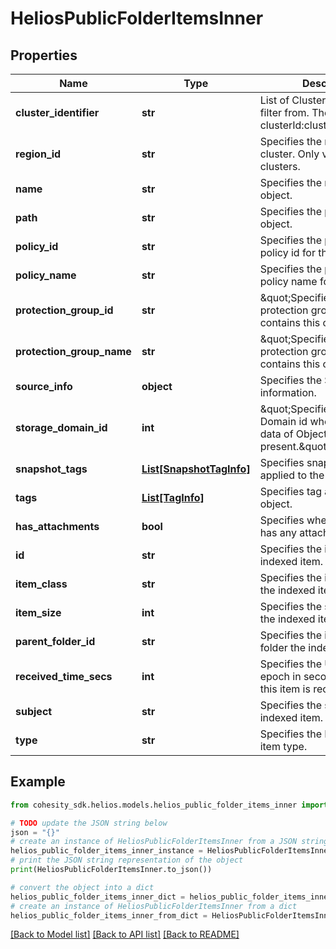 # HeliosPublicFolderItemsInner


## Properties

Name | Type | Description | Notes
------------ | ------------- | ------------- | -------------
**cluster_identifier** | **str** | List of Clusters Identifiers to filter from. The format is clusterId:clusterIncarnationId. | [optional] 
**region_id** | **str** | Specifies the region id of the cluster. Only valid for DMaaS clusters. | [optional] 
**name** | **str** | Specifies the name of the object. | [optional] 
**path** | **str** | Specifies the path of the object. | [optional] 
**policy_id** | **str** | Specifies the protection policy id for this file. | [optional] 
**policy_name** | **str** | Specifies the protection policy name for this file. | [optional] 
**protection_group_id** | **str** | \&quot;Specifies the protection group id which contains this object.\&quot; | [optional] 
**protection_group_name** | **str** | \&quot;Specifies the protection group name which contains this object.\&quot; | [optional] 
**source_info** | **object** | Specifies the Source Object information. | [optional] 
**storage_domain_id** | **int** | \&quot;Specifies the Storage Domain id where the backup data of Object is present.\&quot; | [optional] 
**snapshot_tags** | [**List[SnapshotTagInfo]**](SnapshotTagInfo.md) | Specifies snapshot tags applied to the object. | [optional] 
**tags** | [**List[TagInfo]**](TagInfo.md) | Specifies tag applied to the object. | [optional] 
**has_attachments** | **bool** | Specifies whether the item has any attachments | [optional] 
**id** | **str** | Specifies the id of the indexed item. | [optional] 
**item_class** | **str** | Specifies the item class of the indexed item. | [optional] 
**item_size** | **int** | Specifies the size in bytes for the indexed item. | [optional] 
**parent_folder_id** | **str** | Specifies the id of parent folder the indexed item. | [optional] 
**received_time_secs** | **int** | Specifies the Unix timestamp epoch in seconds at which this item is received. | [optional] 
**subject** | **str** | Specifies the subject of the indexed item. | [optional] 
**type** | **str** | Specifies the Public folder item type. | [optional] 

## Example

```python
from cohesity_sdk.helios.models.helios_public_folder_items_inner import HeliosPublicFolderItemsInner

# TODO update the JSON string below
json = "{}"
# create an instance of HeliosPublicFolderItemsInner from a JSON string
helios_public_folder_items_inner_instance = HeliosPublicFolderItemsInner.from_json(json)
# print the JSON string representation of the object
print(HeliosPublicFolderItemsInner.to_json())

# convert the object into a dict
helios_public_folder_items_inner_dict = helios_public_folder_items_inner_instance.to_dict()
# create an instance of HeliosPublicFolderItemsInner from a dict
helios_public_folder_items_inner_from_dict = HeliosPublicFolderItemsInner.from_dict(helios_public_folder_items_inner_dict)
```
[[Back to Model list]](../README.md#documentation-for-models) [[Back to API list]](../README.md#documentation-for-api-endpoints) [[Back to README]](../README.md)


